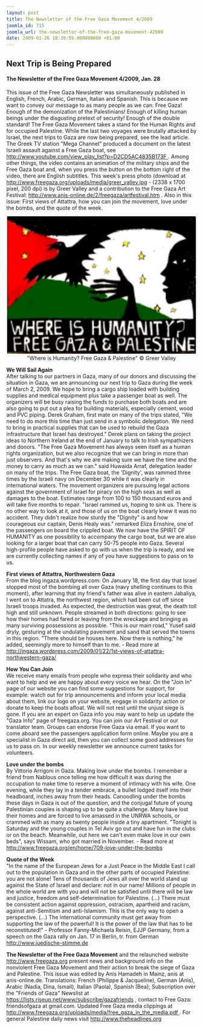 ```yaml
---
layout: post
title: The Newsletter of the Free Gaza Movement 4/2009
joomla_id: 715
joomla_url: the-newsletter-of-the-free-gaza-movement-42009
date: 2009-01-26 18:30:59.000000000 +01:00
---
```

<h2>Next Trip is Being Prepared</h2>
<h4>The Newsletter of the Free Gaza Movement 4/2009, Jan. 28</h4>
<p>This issue of the Free Gaza Newsletter was simultaneously published in English, French, Arabic, German, Italian and Spanish. This is because we want to convey our message to as many people as we can: Free Gaza! Enough of the demonization of the Palestinians! Enough of killing human beings under the disgusting pretext of security! Enough of the double standard! The Free Gaza Movement takes a stand for the Human Rights and for occupied Palestine. While the last two voyages were brutally attacked by Israel, the next trips to Gaza are now being prepared, see the lead article. The Greek TV station "Mega Channel" produced a document on the latest Israeli assault against a Free Gaza boat, see <a target="_blank" href="http://www.youtube.com/view_play_list?p=D2CD5AC4835B173F ">http://www.youtube.com/view_play_list?p=D2CD5AC4835B173F </a>. Among other things, the video contains an animation of the military ships and the Free Gaza boat and, when you press the button on the bottom right of the video, there are English subtitles. This week's press photo (download at <a target="_blank" href="http://www.freegaza.org/uploads/media/greer_valley.jpg">http://www.freegaza.org/uploads/media/greer_valley.jpg</a> - (2338 x 1700 pixel, 200 dpi) is by Greer Valley and a contribution to the Free Gaza Art Festival: <a target="_blank" href="http://www.anis-online.de/2/freegaza/artfestival.htm">http://www.anis-online.de/2/freegaza/artfestival.htm</a> . Also in this issue: First views of Attattra, how you can join the movement, love under the bombs, and the quote of the week.  </p>
<p style="text-align: center;"><img width="500" src="images/stories/news09/04_2009_small.jpg" alt="04_2009_small" height="364" /><br />"Where is Humanity? Free Gaza & Palestine" © Greer Valley</p>
<p><strong>We Will Sail Again<br /></strong>After talking to our partners in Gaza, many of our donors and discussing the situation in Gaza, we are announcing our next trip to Gaza during the week of March 2, 2009. We hope to bring a cargo ship loaded with building supplies and medical equipment plus take a passenger boat as well. The organizers will be busy raising the funds to purchase both boats and are also going to put out a plea for building materials, especially cement, wood and PVC piping. Derek Graham, first mate on many of the trips stated, "We need to do more this time than just send in a symbolic delegation. We need to bring in practical supplies that can be used to rebuild the Gaza infrastructure that Israel has destroyed." Derek plans on taking the project ideas to Northern Ireland at the end of January to talk to Irish sympathizers and donors. "The Free Gaza Movement has always seen itself as a human rights organization, but we also recognize that we can bring in more than just observers. And that's why we are making sure we have the time and the money to carry as much as we can." said Huwaida Arraf, delegation leader on many of the trips. The Free Gaza boat, the 'Dignity', was rammed three times by the Israeli navy on December 30 while it was clearly in international waters. The movement organizers are pursuing legal actions against the government of Israel for piracy on the high seas as well as damages to the boat. Estimates range from 100 to 150 thousand euros and will take five months to repair. "Israel rammed us, hoping to sink us. There is no other way to look at it, and those of us on the boat clearly knew it was no accident. They didn't realize how sturdy the "Dignity" is and how courageous our captain, Denis Healy was." remarked Eliza Ernshire, one of the passengers on board the crippled boat. We now have the SPIRIT OF HUMANITY as one possibility to accompany the cargo boat, but we are also looking for a larger boat that can carry 50-75 people into Gaza. Several high-profile people have asked to go with us when the trip is ready, and we are currently collecting names if any of you have suggestions to pass on to us.</p>
<p><strong>First views of Attattra, Northwestern Gaza</strong> <br />From the blog ingaza.wordpress.com: On January 18, the first day that Israel stopped most of the bombing all over Gaza (navy shelling continues to this moment), after learning that my friend's father was alive in eastern Jabaliya, I went on to Attatra, the northwest region, which had been cut off since Israeli troops invaded. As expected, the destruction was great, the death toll high and still unknown. People streamed in both directions: going to see how their homes had fared or leaving from the wreckage and bringing as many surviving possessions as possible. "This is our main road," Yusef said dryly, gesturing at the undulating pavement and sand that served the towns in this region. "There should be houses here. Now there is nothing," he added, seemingly more to himself than to me. - Read more at <a target="_blank" href="http://ingaza.wordpress.com/2009/01/22/1st-views-of-attattra-northwestern-gaza/">http://ingaza.wordpress.com/2009/01/22/1st-views-of-attattra-northwestern-gaza/</a></p>
<p><strong>How You Can Join</strong><br />We receive many emails from people who express their solidarity and who want to help and we are happy about every voice we hear. On the "Join In" page of our website you can find some suggestions for support, for example: watch out for trip announcements and inform your local media about them, link our logo on your website, engage in solidarity action or donate to keep the boats afloat. We will not rest until the unjust siege is gone. If you are an expert on Gaza info you may want to help us update the "Gaza Info" page of freegaza.org. You can join our Art Festival or our translator team. Groups can endorse Free Gaza via email. If you want to come aboard see the passengers application form online. Maybe you are a specialist in Gaza direct aid, then you can collect some good addresses for us to pass on. In our weekly newsletter we announce current tasks for volunteers.</p>
<p><strong>Love under the bombs<br /></strong>By Vittorio Arrigoni in Gaza. Making love under the bombs. I remember a friend from Nablous once telling me how difficult it was during the occupation to make time to reserve a moment of intimacy with his wife. One evening, while they lay in a tender embrace, a bullet lodged itself into their headboard, inches away from their heads. Canoodling under the bombs these days in Gaza is out of the question, and the conjugal future of young Palestinian couples is shaping up to be quite a challenge. Many have lost their homes and are forced to live amassed in the UNRWA schools, or crammed with as many as twenty people inside a tiny apartment. "Tonight is Saturday and the young couples in Tel Aviv go out and have fun in the clubs or on the beach. Meanwhile, out here we can't even make love in our own beds", says Wissam, who got married in November. - Read more at <a target="_blank" href="http://www.freegaza.org/en/home/709-love-under-the-bombs">http://www.freegaza.org/en/home/709-love-under-the-bombs</a></p>
<p><strong>Quote of the Week</strong><br />"In the name of the European Jews for a Just Peace in the Middle East I call out to the population in Gaza and in the other parts of occupied Palestine: you are not alone! Tens of thousands of Jews all over the world stand up against the State of Israel and declare: not in our name! Millions of people in the whole world are with you and will not be satisfied until there will be law and justice, freedom and self-determination for Palestine. (...) There must be consistent action against oppression, ostracism, apartheid and racism, against anti-Semitism and anti-Islamism. This is the only way to open a perspective. (...) The international community must get away from supporting the law of the powerful! It is the power of the law that has to be reconstituted!" - Professor Fanny-Michaela Reisin, EJJP Germany, from a speech on the Gaza rally on Jan. 17 in Berlin, tr. from German <a target="_blank" href="http://www.juedische-stimme.de ">http://www.juedische-stimme.de </a></p>
<p><strong>The Newsletter of the Free Gaza Movement</strong> and the relaunched website <a href="http://www.freegaza.org">http://www.freegaza.org</a> present news and background info on the nonviolent Free Gaza Movement and their action to break the siege of Gaza and Palestine. This issue was edited by Anis Hamadeh in Mainz, anis at anis-online.de. Translations: French (Philippe & Jacqueline), German (Anis), Arabic (Nadia, Dina, Ismail), Italian (Paola), Spanish (Bea); Subscription over the "Friends of Gaza" Newslist at <a target="_blank" href="https://lists.riseup.net/www/subscribe/gazafriends">https://lists.riseup.net/www/subscribe/gazafriends</a> , contact to Free Gaza: friendsofgaza at gmail.com. Updated Free Gaza media clippings at <a target="_blank" href="http://www.freegaza.org/uploads/media/free_gaza_in_the_media.pdf ">http://www.freegaza.org/uploads/media/free_gaza_in_the_media.pdf </a>. For general Palestine daily news visit <a target="_blank" href="http://www.theheadlines.org ">http://www.theheadlines.org </a></p>
<p> </p>
